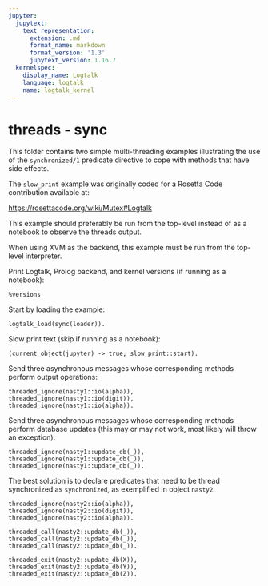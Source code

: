 ```yaml
---
jupyter:
  jupytext:
    text_representation:
      extension: .md
      format_name: markdown
      format_version: '1.3'
      jupytext_version: 1.16.7
  kernelspec:
    display_name: Logtalk
    language: logtalk
    name: logtalk_kernel
---
```


<!--
________________________________________________________________________

This file is part of Logtalk <https://logtalk.org/>  
SPDX-FileCopyrightText: 1998-2025 Paulo Moura <pmoura@logtalk.org>  
SPDX-License-Identifier: Apache-2.0

Licensed under the Apache License, Version 2.0 (the "License");
you may not use this file except in compliance with the License.
You may obtain a copy of the License at

    http://www.apache.org/licenses/LICENSE-2.0

Unless required by applicable law or agreed to in writing, software
distributed under the License is distributed on an "AS IS" BASIS,
WITHOUT WARRANTIES OR CONDITIONS OF ANY KIND, either express or implied.
See the License for the specific language governing permissions and
limitations under the License.
________________________________________________________________________
-->

# threads - sync

This folder contains two simple multi-threading examples illustrating the
use of the `synchronized/1` predicate directive to cope with methods that
have side effects.

The `slow_print` example was originally coded for a Rosetta Code contribution
available at:

https://rosettacode.org/wiki/Mutex#Logtalk

This example should preferably be run from the top-level instead of as
a notebook to observe the threads output.

When using XVM as the backend, this example must be run from the top-level
interpreter.

Print Logtalk, Prolog backend, and kernel versions (if running as a notebook):

```logtalk
%versions
```

Start by loading the example:

```logtalk
logtalk_load(sync(loader)).
```

Slow print text  (skip if running as a notebook):

```logtalk
(current_object(jupyter) -> true; slow_print::start).
```

<!--
abc
123
abc
123
abc
123
abc
123
abc
...
-->

Send three asynchronous messages whose corresponding methods perform output operations:

```logtalk
threaded_ignore(nasty1::io(alpha)), threaded_ignore(nasty1::io(digit)), threaded_ignore(nasty1::io(alpha)).
```

<!--
a0ab1bc2c3ddefef45gg6hh7ii8jkjk9
llmmnnopopqqrrsstztzyyxxwwuv
uv

true.
-->

Send three asynchronous messages whose corresponding methods perform database updates
(this may or may not work, most likely will throw an exception):

```logtalk
threaded_ignore(nasty1::update_db(_)), threaded_ignore(nasty1::update_db(_)), threaded_ignore(nasty1::update_db(_)).
```

<!--
false.
-->

The best solution is to declare predicates that need to be thread synchronized as `synchronized`,
as exemplified in object `nasty2`:

```logtalk
threaded_ignore(nasty2::io(alpha)), threaded_ignore(nasty2::io(digit)), threaded_ignore(nasty2::io(alpha)).
```

<!--
abcdefghijklmnopqrstzyxwuv
0123456789
abcdefghijklmnopqrstzyxwuv

true.
-->

```logtalk
threaded_call(nasty2::update_db(_)), threaded_call(nasty2::update_db(_)), threaded_call(nasty2::update_db(_)).
```

<!--
true.
-->

```logtalk
threaded_exit(nasty2::update_db(X)), threaded_exit(nasty2::update_db(Y)), threaded_exit(nasty2::update_db(Z)).
```

<!--
X = 1
Y = 2
Z = 3 

true.
-->
